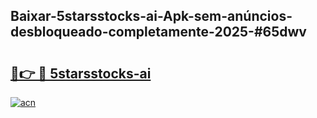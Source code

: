 ## Baixar-5starsstocks-ai-Apk-sem-anúncios-desbloqueado-completamente-2025-#65dwv

# <h2><a href="https://ainizakaria.my?title=5starsstocks-ai&ref=22M">🔗👉 🔴 5starsstocks-ai</a></h2>

[![acn](https://github.com/user-attachments/assets/0f9c940e-d8b0-45ae-aac7-cd30a18b3e1c)](https://ainizakaria.my?title=5starsstocks-ai&ref=22M)


